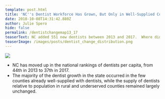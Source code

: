 ```yaml
---
template: post.html
title: 'NC''s Dentist Workforce Has Grown, But Only in Well-Supplied Counties'
date: 2018-10-08T14:31:42.880Z
author: Julie Spero
hide: false
permalink: /dentistchangemap13_17
teaserText: NC added 551 new dentists between 2013 and 2017.  Where did they go?
teaserImage: /images/posts/dentist_change_distribution.png
---
```

![](/images/posts/dentist_change_distribution.png)

* NC has moved up in the national rankings of dentists per capita, from 44th in 2013 to 37th in 2017.
* The majority of the dentist growth in the state occurred in the few counties already well-supplied with dentists, while the supply of dentists relative to population in rural and underserved counties remained largely unchanged.
